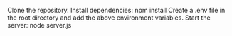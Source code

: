 Clone the repository.
Install dependencies:
npm install
Create a .env file in the root directory and add the above environment variables.
Start the server:
node server.js
